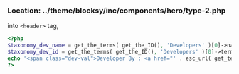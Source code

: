 ### Location: ../theme/blocksy/inc/components/hero/type-2.php

into `<header>` tag,

```PHP
<?php
$taxonomy_dev_name = get_the_terms( get_the_ID(), 'Developers' )[0]->name;
$taxonomy_dev_id = get_the_terms( get_the_ID(), 'Developers' )[0]->term_id;
echo '<span class="dev-val">Developer By : <a href="' . esc_url( get_term_link( $taxonomy_dev_id ) ) . '"' . esc_html( $taxonomy_dev_name ) . '</a></span>';
?>
```
